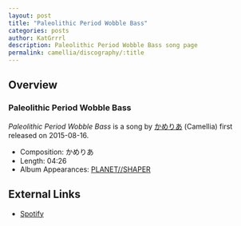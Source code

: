 ```yaml
---
layout: post
title: "Paleolithic Period Wobble Bass"
categories: posts
author: KatGrrrl
description: Paleolithic Period Wobble Bass song page
permalink: camellia/discography/:title
---
```


## Overview

### Paleolithic Period Wobble Bass

*Paleolithic Period Wobble Bass* is a song by [かめりあ](<{% link postsWiki/_posts/2023-12-10-camellia.md %}>) (Camellia) first released on 2015-08-16.

* Composition: かめりあ
* Length: 04:26
* Album Appearances: [PLANET//SHAPER](<{% link postsInclude/_posts/camellia/albums/PLANET--SHAPER/2023-12-12-PLANET--SHAPER.md %}>)

## External Links

* [Spotify](https://open.spotify.com/track/4ljMiVywNZCT57NZOgft18?si=9977c35329d4432d)
